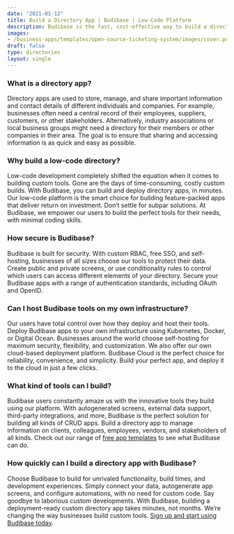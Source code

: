 ```yaml
---
date: "2021-01-12"
title: Build a Directory App | Budibase | Low-Code Platform
description: Budibase is the fast, cost-effective way to build a directory app. Use our free low-code platform to build custom tools in as little as five minutes.
images: 
- /business-apps/templates/open-source-ticketing-system/images/cover.png
draft: false
type: directories
layout: single
---
```


### What is a directory app?
Directory apps are used to store, manage, and share important information and contact details of different individuals and companies. For example, businesses often need a central record of their employees, suppliers, customers, or other stakeholders. Alternatively, industry associations or local business groups might need a directory for their members or other companies in their area. The goal is to ensure that sharing and accessing information is as quick and easy as possible.

### Why build a low-code directory?
Low-code development completely shifted the equation when it comes to building custom tools. Gone are the days of time-consuming, costly custom builds. With Budibase, you can build and deploy directory apps, in minutes. Our low-code platform is the smart choice for building feature-packed apps that deliver return on investment. Don’t settle for subpar solutions. At Budibase, we empower our users to build the perfect tools for their needs, with minimal coding skills.

### How secure is Budibase?
Budibase is built for security. With custom RBAC, free SSO, and self-hosting, businesses of all sizes choose our tools to protect their data. Create public and private screens, or use conditionality rules to control which users can access different elements of your directory. Secure your Budibase apps with a range of authentication standards, including OAuth and OpenID.

### Can I host Budibase tools on my own infrastructure?
Our users have total control over how they deploy and host their tools. Deploy Budibase apps to your own infrastructure using Kubernetes, Docker, or Digital Ocean. Businesses around the world choose self-hosting for maximum security, flexibility, and customization. We also offer our own cloud-based deployment platform. Budibase Cloud is the perfect choice for reliability, convenience, and simplicity. Build your perfect app, and deploy it to the cloud in just a few clicks.

### What kind of tools can I build?
Budibase users constantly amaze us with the innovative tools they build using our platform. With autogenerated screens, external data support, third-party integrations, and more, Budibase is the perfect solution for building all kinds of CRUD apps. Build a directory app to manage information on clients, colleagues, employees, vendors, and stakeholders of all kinds.
Check out our range of [free app templates](https://budiabse.com/templates) to see what Budibase can do.


### How quickly can I build a directory app with Budibase?
Choose Budibase to build for unrivaled functionality, build times, and development experiences. Simply connect your data, autogenerate app screens, and configure automations, with no need for custom code. Say goodbye to laborious custom developments. With Budibase, building a deployment-ready custom directory app takes minutes, not months. We’re changing the way businesses build custom tools. [Sign up and start using Budibase today](https://account.budibase.app/register).